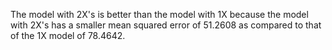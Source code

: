 The model with 2X's is better than the model with 1X because the model with 2X's has a smaller mean squared error of 51.2608 as compared to that of the 1X model of 78.4642.

